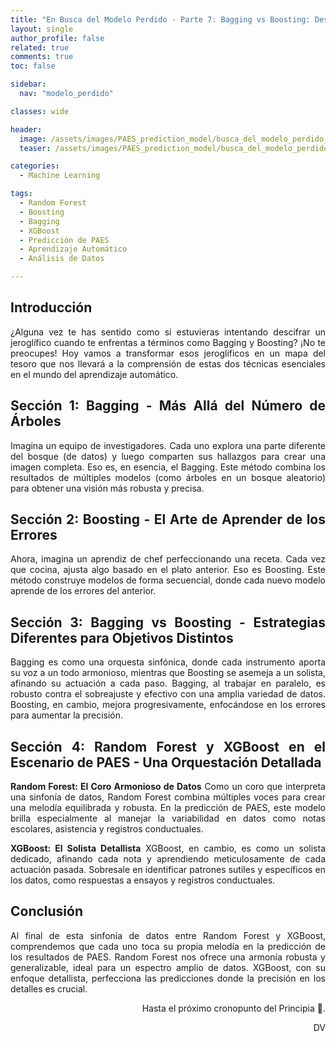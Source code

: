 ```yaml
---
title: "En Busca del Modelo Perdido - Parte 7: Bagging vs Boosting: Desenredando los Hilos del Aprendizaje Automático"
layout: single
author_profile: false
related: true
comments: true
toc: false

sidebar:
  nav: "modelo_perdido"

classes: wide

header:
  image: /assets/images/PAES_prediction_model/busca_del_modelo_perdido_parte_7.png
  teaser: /assets/images/PAES_prediction_model/busca_del_modelo_perdido_parte_7.png

categories:
  - Machine Learning

tags:
  - Random Forest
  - Boosting
  - Bagging
  - XGBoost
  - Predicción de PAES
  - Aprendizaje Automático
  - Análisis de Datos

---
```

<div align="justify" markdown="1">

## Introducción
¿Alguna vez te has sentido como si estuvieras intentando descifrar un jeroglífico cuando te enfrentas a términos como Bagging y Boosting? ¡No te preocupes! Hoy vamos a transformar esos jeroglíficos en un mapa del tesoro que nos llevará a la comprensión de estas dos técnicas esenciales en el mundo del aprendizaje automático.

## Sección 1: Bagging - Más Allá del Número de Árboles
Imagina un equipo de investigadores. Cada uno explora una parte diferente del bosque (de datos) y luego comparten sus hallazgos para crear una imagen completa. Eso es, en esencia, el Bagging. Este método combina los resultados de múltiples modelos (como árboles en un bosque aleatorio) para obtener una visión más robusta y precisa.

## Sección 2: Boosting - El Arte de Aprender de los Errores
Ahora, imagina un aprendiz de chef perfeccionando una receta. Cada vez que cocina, ajusta algo basado en el plato anterior. Eso es Boosting. Este método construye modelos de forma secuencial, donde cada nuevo modelo aprende de los errores del anterior.

## Sección 3: Bagging vs Boosting - Estrategias Diferentes para Objetivos Distintos
Bagging es como una orquesta sinfónica, donde cada instrumento aporta su voz a un todo armonioso, mientras que Boosting se asemeja a un solista, afinando su actuación a cada paso. Bagging, al trabajar en paralelo, es robusto contra el sobreajuste y efectivo con una amplia variedad de datos. Boosting, en cambio, mejora progresivamente, enfocándose en los errores para aumentar la precisión.

## Sección 4: Random Forest y XGBoost en el Escenario de PAES - Una Orquestación Detallada
**Random Forest: El Coro Armonioso de Datos**
Como un coro que interpreta una sinfonía de datos, Random Forest combina múltiples voces para crear una melodía equilibrada y robusta. En la predicción de PAES, este modelo brilla especialmente al manejar la variabilidad en datos como notas escolares, asistencia y registros conductuales.

**XGBoost: El Solista Detallista**
XGBoost, en cambio, es como un solista dedicado, afinando cada nota y aprendiendo meticulosamente de cada actuación pasada. Sobresale en identificar patrones sutiles y específicos en los datos, como respuestas a ensayos y registros conductuales.

## Conclusión
Al final de esta sinfonía de datos entre Random Forest y XGBoost, comprendemos que cada uno toca su propia melodía en la predicción de los resultados de PAES. Random Forest nos ofrece una armonía robusta y generalizable, ideal para un espectro amplio de datos. XGBoost, con su enfoque detallista, perfecciona las predicciones donde la precisión en los detalles es crucial.

<div align="right" markdown="1">
Hasta el próximo cronopunto del Principia 🥚.

DV

</div>
</div>